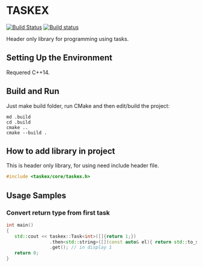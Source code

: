 # TASKEX

[![Build Status](https://travis-ci.org/zhenyatnk/taskex.svg?branch=master)](https://travis-ci.org/zhenyatnk/taskex)
[![Build status](https://ci.appveyor.com/api/projects/status/x12noh5yjnlxi2hv?svg=true)](https://ci.appveyor.com/project/zhenyatnk/taskex)

Header only library for programming using tasks.

## Setting Up the Environment

Requered C++14.

## Build and Run

Just make build folder, run CMake and then edit/build the project:

```
md .build
cd .build
cmake ..
cmake --build .
```

## How to add library in project
This is header only library, for using need include header file.
``` cpp
#include <taskex/core/taskex.h>
```

## Usage Samples

### Convert return type from first task
``` cpp
int main()
{
   std::cout << taskex::Task<int>([]{return 1;})
                .then<std::string>([](const auto& el){ return std::to_string(el);})
                .get(); // in display 1
   return 0;
}
```
